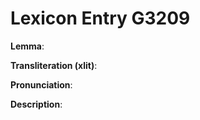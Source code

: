 # Lexicon Entry G3209

**Lemma**: 

**Transliteration (xlit)**: 

**Pronunciation**: 

**Description**:

